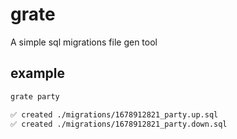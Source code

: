 # grate
A simple sql migrations file gen tool

## example
```bash
grate party
```

```bash
✅ created ./migrations/1678912821_party.up.sql
✅ created ./migrations/1678912821_party.down.sql
```